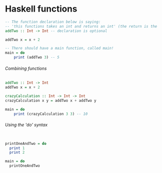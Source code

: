 # Haskell functions

```haskell
-- The function declaration below is saying: 
-- 'this functions takes an int and returns an int' (the return is the last data type)
addTwo :: Int -> Int -- declaration is optional

addTwo x = x + 2

-- There should have a main function, called main!
main = do
    print (addTwo 3) -- 5
```

###### Combining functions

```haskell
addTwo :: Int -> Int
addTwo x = x + 2

crazyCalculation :: Int -> Int -> Int
crazyCalculation x y = addTwo x + addTwo y

main = do
    print (crazyCalculation 3 3) -- 10
```

###### Using the 'do' syntax

```haskell

printOneAndTwo = do
  print 1
  print 2

main = do
  printOneAndTwo
```
